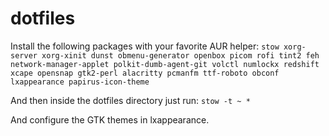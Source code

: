 # dotfiles

Install the following packages with your favorite AUR helper:
```stow xorg-server xorg-xinit dunst obmenu-generator openbox picom rofi tint2 feh network-manager-applet polkit-dumb-agent-git volctl numlockx redshift xcape opensnap gtk2-perl alacritty pcmanfm ttf-roboto obconf lxappearance papirus-icon-theme```

And then inside the dotfiles directory just run:
```stow -t ~ *```

And configure the GTK themes in lxappearance.
